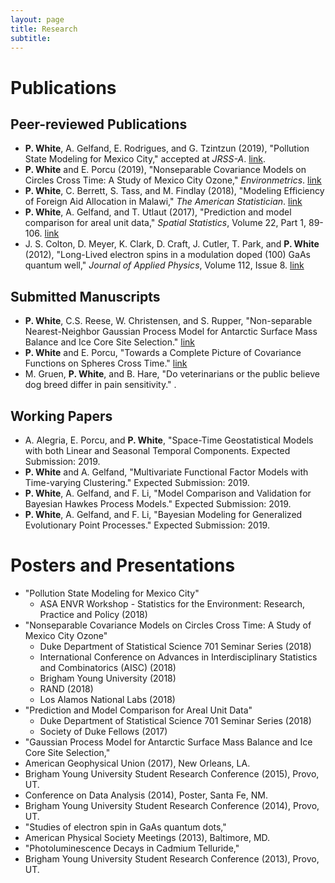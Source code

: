 ```yaml
---
layout: page
title: Research
subtitle:
---
```


# Publications

## Peer-reviewed Publications

- **P. White**, A. Gelfand, E. Rodrigues, and G. Tzintzun (2019), "Pollution State Modeling for Mexico City," accepted at *JRSS-A*. [link](https://arxiv.org/abs/1807.03935).
- **P. White** and E. Porcu (2019), "Nonseparable Covariance Models on Circles Cross Time: A Study of Mexico City Ozone," *Environmetrics*. [link](https://onlinelibrary.wiley.com/doi/full/10.1002/env.2558)
- **P. White**, C. Berrett, S. Tass, and M. Findlay (2018), "Modeling Efficiency of Foreign Aid Allocation in Malawi," *The American Statistician*. [link](https://www.tandfonline.com/doi/full/10.1080/00031305.2018.1470032)
- **P. White**, A. Gelfand, and T. Utlaut (2017), "Prediction and model comparison for areal unit data," *Spatial Statistics*, Volume 22, Part 1, 89-106. [link](http://www.sciencedirect.com/science/article/pii/S2211675317301422)
- J. S. Colton, D. Meyer, K. Clark, D. Craft, J. Cutler, T. Park, and **P. White** (2012), "Long-Lived electron spins in a modulation doped (100) GaAs quantum well," *Journal of Applied Physics*, Volume 112, Issue 8. [link](http://aip.scitation.org/doi/abs/10.1063/1.4759320)

## Submitted Manuscripts

- **P. White**, C.S. Reese, W. Christensen, and S. Rupper, "Non-separable Nearest-Neighbor Gaussian Process Model for Antarctic Surface Mass Balance and Ice Core Site Selection." [link](https://arxiv.org/abs/1807.05466)
- **P. White** and E. Porcu, "Towards a Complete Picture of Covariance Functions on Spheres Cross Time." [link](https://arxiv.org/abs/1807.04272)
- M. Gruen, **P. White**, and B. Hare, "Do veterinarians or the public believe dog breed differ in pain sensitivity." .

## Working Papers

- A. Alegria, E. Porcu, and **P. White**, "Space-Time Geostatistical Models with both Linear and Seasonal Temporal Components. Expected Submission: 2019.
- **P. White** and A. Gelfand, "Multivariate Functional Factor Models with Time-varying Clustering." Expected Submission: 2019.
- **P. White**, A. Gelfand, and F. Li, "Model Comparison and Validation for Bayesian Hawkes Process Models." Expected Submission: 2019.
- **P. White**, A. Gelfand, and F. Li, "Bayesian Modeling for Generalized Evolutionary Point Processes." Expected Submission: 2019.

# Posters and Presentations

- "Pollution State Modeling for Mexico City"
  - ASA ENVR Workshop - Statistics for the Environment: Research, Practice and Policy (2018)
- "Nonseparable Covariance Models on Circles Cross Time: A Study of Mexico City Ozone"
  - Duke Department of Statistical Science 701 Seminar Series (2018)
  - International Conference on Advances in Interdisciplinary Statistics and Combinatorics (AISC) (2018)
  - Brigham Young University (2018)
  - RAND (2018)
  - Los Alamos National Labs (2018)
- "Prediction and Model Comparison for Areal Unit Data"
  - Duke Department of Statistical Science 701 Seminar Series (2018)
  - Society of Duke Fellows (2017)
-  "Gaussian Process Model for Antarctic Surface Mass Balance and Ice Core Site Selection," 
  - American Geophysical Union (2017), New Orleans, LA.
  - Brigham Young University Student Research Conference (2015),  Provo, UT.
  - Conference on Data Analysis (2014), Poster, Santa Fe, NM.
  - Brigham Young University Student Research Conference (2014), Provo, UT.
-  "Studies of electron spin in GaAs quantum dots,"
  -  American Physical Society Meetings (2013), Baltimore, MD.
-  "Photoluminescence Decays in Cadmium Telluride," 
  - Brigham Young University Student Research Conference (2013), Provo, UT.



